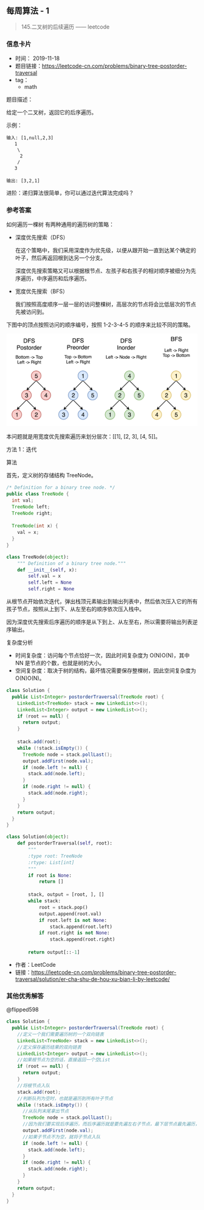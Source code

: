 ## 每周算法 - 1

> 145.二叉树的后续遍历 —— leetcode

### 信息卡片

- 时间： 2019-11-18
- 题目链接：https://leetcode-cn.com/problems/binary-tree-postorder-traversal
- tag：
    - math

题目描述：

给定一个二叉树，返回它的后序遍历。

示例：
```
输入: [1,null,2,3]  
   1
    \
     2
    /
   3 

输出: [3,2,1]
```
进阶：递归算法很简单，你可以通过迭代算法完成吗？

### 参考答案
如何遍历一棵树
有两种通用的遍历树的策略：

- 深度优先搜索（DFS）

  在这个策略中，我们采用深度作为优先级，以便从跟开始一直到达某个确定的叶子，然后再返回根到达另一个分支。

  深度优先搜索策略又可以根据根节点、左孩子和右孩子的相对顺序被细分为先序遍历，中序遍历和后序遍历。

- 宽度优先搜索（BFS）

  我们按照高度顺序一层一层的访问整棵树，高层次的节点将会比低层次的节点先被访问到。

下图中的顶点按照访问的顺序编号，按照 1-2-3-4-5 的顺序来比较不同的策略。

![image](../../../assets/img/145.png)

本问题就是用宽度优先搜索遍历来划分层次：[[1], [2, 3], [4, 5]]。

方法 1：迭代

算法

首先，定义树的存储结构 TreeNode。
```java
/* Definition for a binary tree node. */
public class TreeNode {
  int val;
  TreeNode left;
  TreeNode right;

  TreeNode(int x) {
    val = x;
  }
}
```
```python
class TreeNode(object):
    """ Definition of a binary tree node."""
    def __init__(self, x):
        self.val = x
        self.left = None
        self.right = None
```
从根节点开始依次迭代，弹出栈顶元素输出到输出列表中，然后依次压入它的所有孩子节点，按照从上到下、从左至右的顺序依次压入栈中。

因为深度优先搜索后序遍历的顺序是从下到上、从左至右，所以需要将输出列表逆序输出。

复杂度分析

- 时间复杂度：访问每个节点恰好一次，因此时间复杂度为 O(N)O(N)，其中 NN 是节点的个数，也就是树的大小。
- 空间复杂度：取决于树的结构，最坏情况需要保存整棵树，因此空间复杂度为 O(N)O(N)。

```java
class Solution {
  public List<Integer> postorderTraversal(TreeNode root) {
    LinkedList<TreeNode> stack = new LinkedList<>();
    LinkedList<Integer> output = new LinkedList<>();
    if (root == null) {
      return output;
    }

    stack.add(root);
    while (!stack.isEmpty()) {
      TreeNode node = stack.pollLast();
      output.addFirst(node.val);
      if (node.left != null) {
        stack.add(node.left);
      }
      if (node.right != null) {
        stack.add(node.right);
      }
    }
    return output;
  }
}
```
```python
class Solution(object):
    def postorderTraversal(self, root):
        """
        :type root: TreeNode
        :rtype: List[int]
        """
        if root is None:
            return []

        stack, output = [root, ], []
        while stack:
            root = stack.pop()
            output.append(root.val)
            if root.left is not None:
                stack.append(root.left)
            if root.right is not None:
                stack.append(root.right)
                
        return output[::-1]
```
- 作者：LeetCode
- 链接：https://leetcode-cn.com/problems/binary-tree-postorder-traversal/solution/er-cha-shu-de-hou-xu-bian-li-by-leetcode/

### 其他优秀解答

@flipped598

```java
class Solution {
  public List<Integer> postorderTraversal(TreeNode root) {
    //定义一个我们需要遍历树的一个双向链表
    LinkedList<TreeNode> stack = new LinkedList<>();
    //定义保存遍历结果的双向链表
    LinkedList<Integer> output = new LinkedList<>();
    //如果根节点为空的话，直接返回一个空List
    if (root == null) {
      return output;
    }
	//将根节点入队
    stack.add(root);
    //判断队列为空时，也就是遍历到所有叶子节点
    while (!stack.isEmpty()) {
      //从队列末尾拿出节点
      TreeNode node = stack.pollLast();
      //因为我们要实现后序遍历，而后序遍历就是要先遍左右子节点，最下层节点最先遍历，所以要每次添加节点时要把叶  子节点放在最前边
      output.addFirst(node.val);
      //如果子节点不为空，就将子节点入队
      if (node.left != null) {
        stack.add(node.left);
      }
      if (node.right != null) {
        stack.add(node.right);
      }
    }
    return output;
  }
}
```